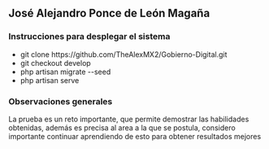 <h2> José Alejandro Ponce de León Magaña </h2>

<h3> Instrucciones para desplegar el sistema </h3>
<ul>
    <li>git clone https://github.com/TheAlexMX2/Gobierno-Digital.git</li>
    <li>git checkout develop</li>
    <li>php artisan migrate --seed</li>
    <li>php artisan serve</li>
</ul>

<h3>Observaciones generales</h3>
<p>La prueba es un reto importante, que permite demostrar las habilidades obtenidas, además es precisa al area a la que se postula, considero importante continuar aprendiendo de esto para obtener resultados mejores</p>


